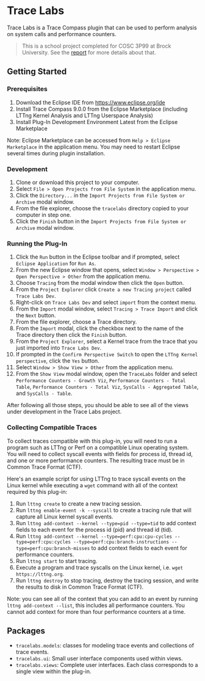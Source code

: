 # Trace Labs

Trace Labs is a Trace Compass plugin that can be used to perform analysis on system calls and performance counters.

> This is a school project completed for COSC 3P99 at Brock University. See the [report](./report/report.md) for more details about that.

## Getting Started

### Prerequisites

1. Download the Eclipse IDE from https://www.eclipse.org/ide
2. Install Trace Compass 9.0.0 from the Eclipse Marketplace (including LTTng Kernel Analysis and LTTng Userspace Analysis)
3. Install Plug-In Development Environment Latest from the Eclipse Marketplace

Note: Eclipse Marketplace can be accessed from `Help > Eclipse Marketplace` in the application menu. You may need to restart Eclipse several times during plugin installation.

### Development

1. Clone or download this project to your computer.
2. Select `File > Open Projects from File System` in the application menu.
3. Click the `Directory...` in the `Import Projects from File System or Archive` modal window.
4. From the file explorer, choose the `tracelabs` directory copied to your computer in step one.
5. Click the `Finish` button in the `Import Projects from File System or Archive` modal window.

### Running the Plug-In

1. Click the `Run` button in the Eclipse toolbar and if prompted, select `Eclipse Application` for `Run As`.
2. From the new Eclipse window that opens, select `Window > Perspective > Open Perspective > Other` from the application menu.
3. Choose `Tracing` from the modal window then click the `Open` button.
4. From the `Project Explorer` click `Create a new Tracing project` called `Trace Labs Dev`.
5. Right-click on `Trace Labs Dev` and select `import` from the context menu.
6. From the `Import` modal window, select `Tracing > Trace Import` and click the `Next` button.
7. From the file explorer, choose a Trace directory.
8. From the `Import` modal, click the checkbox next to the name of the Trace directory then click the `Finish` button.
9. From the `Project Explorer`, select a Kernel trace from the trace that you just imported into `Trace Labs Dev`.
10. If prompted in the `Confirm Perspective Switch` to open the `LTTng Kernel perspective`, click the `Yes` button.
11. Select `Window > Show View > Other` from the application menu.
12. From the `Show View` modal window, open the `TraceLabs` folder and select `Performance Counters - Growth Viz`, `Performance Counters - Total Table`, `Performance Counters - Total Viz`, `SysCalls - Aggregated Table`, and `SysCalls - Table`.

After following all those steps, you should be able to see all of the views under development in the Trace Labs project.

### Collecting Compatible Traces

To collect traces compatible with this plug-in, you will need to run a program such as LTTng or Perf on a compatible Linux operating system. You will need to collect syscall events with fields for process id, thread id, and one or more performance counters. The resulting trace must be in Common Trace Format (CTF).

Here's an example script for using LTTng to trace syscall events on the Linux kernel while executing a `wget` command with all of the context required by this plug-in:

1. Run `lttng create` to create a new tracing session.
2. Run `lttng enable-event -k --syscall` to create a tracing rule that will capture all Linux kernel syscall events.
3. Run `lttng add-context --kernel --type=pid --type=tid` to add context fields to each event for the process id (pid) and thread id (tid).
4. Run `lttng add-context --kernel --type=perf:cpu:cpu-cycles --type=perf:cpu:cycles --type=perf:cpu:branch-instructions --type=perf:cpu:branch-misses` to add context fields to each event for performance counters.
5. Run `lttng start` to start tracing.
6. Execute a program and trace syscalls on the Linux kernel, i.e. `wget https://lttng.org`.
7. Run `lttng destroy` to stop tracing, destroy the tracing session, and write the results to disk in Common Trace Format (CTF).

Note: you can see all of the context that you can add to an event by running `lttng add-context --list`, this includes all performance counters. You cannot add context for more than four performance counters at a time.

## Packages

- `tracelabs.models`: classes for modeling trace events and collections of trace events.
- `tracelabs.ui`: Small user interface components used within views.
- `tracelabs.views`: Complete user interfaces. Each class corresponds to a single view within the plug-in.
